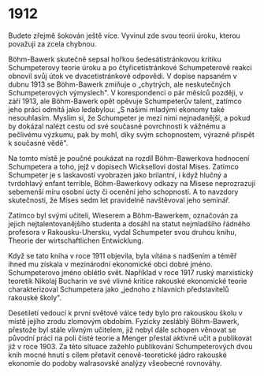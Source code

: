 # 1912

Budete zřejmě šokován ještě více. Vyvinul zde svou teorii úroku, kterou považuji za zcela chybnou.

Böhm-Bawerk skutečně sepsal hořkou šedesátistránkovou kritiku Schumpeterovy teorie úroku a po čtyřicetistránkové Schumpeterově reakci obnovil svůj útok ve dvacetistránkové odpovědi. V dopise napsaném v dubnu 1913 se Böhm-Bawerk zmiňuje o „chytrých, ale neskutečných Schumpeterových výmyslech". V korespondenci o pár měsíců později, v září 1913, ale Böhm-Bawerk opět opěvuje Schumpeterův talent, zatímco jeho práci odmítá jako ledabylou: „S našimi mladými ekonomy také nesouhlasím. Myslím si, že Schumpeter je mezi nimi nejnadanější, a pokud by dokázal nalézt cestu od své současné povrchnosti k vážnému a pečlivému výzkumu, pak by mohl, díky svým schopnostem, výrazně přispět k současné vědě".

Na tomto místě je poučné poukázat na rozdíl Böhm-Bawerkova hodnocení Schumpetera a toho, jejž v dopisech Wicksellovi dostal Mises. Zatímco Schumpeter je s laskavostí vyobrazen jako brilantní, i když hlučný a tvrdohlavý enfant terrible, Böhm-Bawerkovy odkazy na Misese neprozrazují sebemenší míru osobní úcty či ocenění jeho schopností. A to navzdory skutečnosti, že Mises sedm let pravidelně navštěvoval jeho seminář.

Zatímco byl svými učiteli, Wieserem a Böhm-Bawerkem, označován za jejich nejtalentovanějšího studenta a dosáhl na statut nejmladšího řádného profesora v Rakousku-Uhersku, vydal Schumpeter svou druhou knihu, Theorie der wirtschaftlichen Entwicklung.

Když se tato kniha v roce 1911 objevila, byla vítána s nadšením a téměř ihned mu získala v mezinárodní ekonomické obci dobré jméno. Schumpeterovo jméno oblétlo svět. Například v roce 1917 ruský marxistický teoretik Nikolaj Bucharin ve své vlivné kritice rakouské ekonomické teorie charakterizoval Schumpetera jako „jednoho z hlavních představitelů rakouské školy".

Desetiletí vedoucí k první světové válce tedy bylo pro rakouskou školu v místě jejího zrodu zlomovým obdobím. Fyzicky zesláblý Böhm-Bawerk, přestože byl stále vlivným učitelem, již nebyl dále schopen věnovat se původní práci na poli čisté teorie a Menger přestal aktivně učit a publikovat již v roce 1903. Za této situace zažehlo publikování Schumpeterových dvou knih mocné hnutí s cílem přetavit cenově-teoretické jádro rakouské ekonomie do podoby walrasovské analýzy všeobecné rovnováhy.